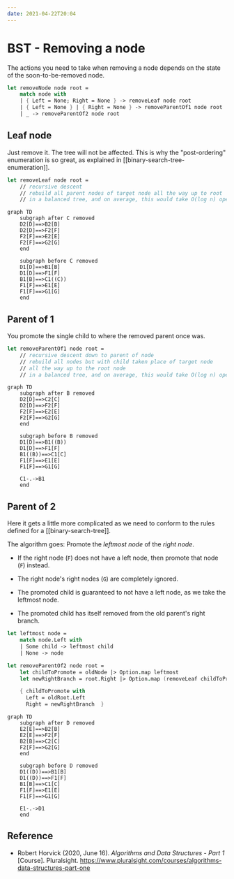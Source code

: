 ```yaml
---
date: 2021-04-22T20:04
---
```


# BST - Removing a node

The actions you need to take when removing a node depends on the state of the
soon-to-be-removed node.

```fsharp
let removeNode node root =
    match node with
    | { Left = None; Right = None } -> removeLeaf node root
    | { Left = None } | { Right = None } -> removeParentOf1 node root
    | _ -> removeParentOf2 node root
```

## Leaf node

Just remove it. The tree will not be affected. This is why the "post-ordering"
enumeration is so great, as explained in [[binary-search-tree-enumeration]].

```fsharp
let removeLeaf node root =
    // recursive descent
    // rebuild all parent nodes of target node all the way up to root
    // in a balanced tree, and on average, this would take O(log n) operations
```

```{.mermaid}
graph TD
    subgraph after C removed
    D2[D]==>B2[B]
    D2[D]==>F2[F]
    F2[F]==>E2[E]
    F2[F]==>G2[G]
    end

    subgraph before C removed
    D1[D]==>B1[B]
    D1[D]==>F1[F]
    B1[B]==>C1((C))
    F1[F]==>E1[E]
    F1[F]==>G1[G]
    end
```

## Parent of 1

You promote the single child to where the removed parent once was.

```fsharp
let removeParentOf1 node root =
    // recursive descent down to parent of node
    // rebuild all nodes but with child taken place of target node
    // all the way up to the root node
    // in a balanced tree, and on average, this would take O(log n) operations
```

```{.mermaid}
graph TD
    subgraph after B removed
    D2[D]==>C2[C]
    D2[D]==>F2[F]
    F2[F]==>E2[E]
    F2[F]==>G2[G]
    end

    subgraph before B removed
    D1[D]==>B1((B))
    D1[D]==>F1[F]
    B1((B))==>C1[C]
    F1[F]==>E1[E]
    F1[F]==>G1[G]
    
    C1-.->B1
    end
```

## Parent of 2

Here it gets a little more complicated as we need to conform to the rules
defined for a [[binary-search-tree]].

The algorithm goes: Promote the *leftmost node* of the *right node*.

- If the right node (`F`) does not have a left node, then promote that node
  (`F`) instead.

- The right node's right nodes (`G`) are completely ignored.

- The promoted child is guaranteed to not have a left node, as we take the
  leftmost node.

- The promoted child has itself removed from the old parent's right branch.

```fsharp
let leftmost node =
    match node.Left with
    | Some child -> leftmost child
    | None -> node

let removeParentOf2 node root =
    let childToPromote = oldNode |> Option.map leftmost
    let newRightBranch = root.Right |> Option.map (removeLeaf childToPromote)

    { childToPromote with
      Left = oldRoot.Left
      Right = newRightBranch  }
```

```{.mermaid}
graph TD
    subgraph after D removed
    E2[E]==>B2[B]
    E2[E]==>F2[F]
    B2[B]==>C2[C]
    F2[F]==>G2[G]
    end

    subgraph before D removed
    D1((D))==>B1[B]
    D1((D))==>F1[F]
    B1[B]==>C1[C]
    F1[F]==>E1[E]
    F1[F]==>G1[G]
    
    E1-.->D1
    end
```

## Reference

- Robert Horvick (2020, June 16). *Algorithms and Data Structures - Part 1*
  [Course]. Pluralsight. <https://www.pluralsight.com/courses/algorithms-data-structures-part-one>
